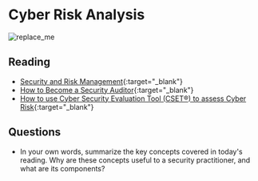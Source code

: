 # Cyber Risk Analysis

![replace_me](https://codeworks.blob.core.windows.net/public/assets/img/illustrations/placeholder.svg)

## Reading

- [Security and Risk Management](https://resources.infosecinstitute.com/certification/security-risk-management/){:target="_blank"}
- [How to Become a Security Auditor](https://www.cybersecurityeducation.org/careers/security-auditor/){:target="_blank"}
- [How to use Cyber Security Evaluation Tool (CSET®) to assess Cyber Risk](https://www.youtube.com/watch?v=1PVC-fwnxp4&ab_channel=UniversityofDayton){:target="_blank"}


## Questions
- In your own words, summarize the key concepts covered in today's reading. Why are these concepts useful to a security practitioner, and what are its components?

